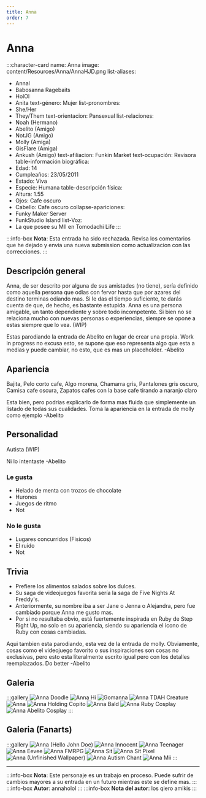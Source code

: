 ```yaml
---
title: Anna
order: 7
---
```


# Anna

:::character-card
name: Anna
image: content/Resources/Anna/AnnaHJD.png
list-aliases:
  - Annal
  - Babosanna Ragebaits
  - HolOl
  - Anita
text-género: Mujer
list-pronombres:
  - She/Her
  - They/Them
text-orientacion: Pansexual
list-relaciones:
  - Noah (Hermano)
  - Abelito (Amigo)
  - NotJG (Amigo)
  - Molly (Amiga)
  - GisFlare (Amiga)
  - Ankush (Amigo)
text-afiliacion: Funkin Market
text-ocupación: Revisora
table-información biográfica:
  - Edad: 14
  - Cumpleaños: 23/05/2011
  - Estado: Viva
  - Especie: Humana
table-descripción física:
  - Altura: 1.55
  - Ojos: Cafe oscuro
  - Cabello: Cafe oscuro
collapse-apariciones:
  - Funky Maker Server
  - FunkStudio Island
list-Voz:
  - La que posee su MII en Tomodachi Life
:::

:::info-box
**Nota**: Esta entrada ha sido rechazada. Revisa los comentarios que he dejado y envia una nueva submission como actualizacion con las correcciones.
:::

## Descripción general

Anna, de ser descrito por alguna de sus amistades (no tiene), sería definido como aquella persona que odias con fervor hasta que por azares del destino terminas odiando mas. Si le das el tiempo suficiente, te darás cuenta de que, de hecho, es bastante estupida. Anna es una persona amigable, un tanto dependiente y sobre todo incompetente. Si bien no se relaciona mucho con nuevas personas o experiencias, siempre se opone a estas siempre que lo vea. (WIP)

Estas parodiando la entrada de Abelito en lugar de crear una propia. Work in progress no excusa esto, se supone que eso representa algo que esta a medias y puede cambiar, no esto, que es mas un placeholder.
-Abelito

## Apariencia

Bajita, Pelo corto cafe, Algo morena, Chamarra gris, Pantalones gris oscuro, Camisa cafe oscura, Zapatos cafes con la base cafe tirando a naranjo claro

Esta bien, pero podrias explicarlo de forma mas fluida que simplemente un listado de todas sus cualidades. Toma la apariencia en la entrada de molly como ejemplo
-Abelito

## Personalidad

Autista (WIP)

Ni lo intentaste
-Abelito 

### Le gusta
  - Helado de menta con trozos de chocolate
  - Hurones
  - Juegos de ritmo
  - Not

### No le gusta
  - Lugares concurridos (Fisicos)
  - El ruido
  - Not

## Trivia
  - Prefiere los alimentos salados sobre los dulces.
  - Su saga de videojuegos favorita sería la saga de Five Nights At Freddy's.
  - Anteriormente, su nombre iba a ser Jane o Jenna o Alejandra, pero fue cambiado porque Anna me gusto mas.
  - Por si no resultaba obvio, está fuertemente inspirada en Ruby de Step Right Up, no solo en su apariencia, siendo su apariencia el icono de Ruby con cosas cambiadas.

Aqui tambien esta parodiando, esta vez de la entrada de molly. Obviamente, cosas como el videojuego favorito o sus inspiraciones son cosas no exclusivas, pero esto esta literalmente escrito igual pero con los detalles reemplazados. Do better
-Abelito

## Galeria
:::gallery
![Anna Doodle](content\Resources\Anna\AnnaDoodle.png)
![Anna Hi](content\Resources\Anna\AnnaHi.gif)
![Gomanna](content\Resources\Anna\Gomanna.png)
![Anna TDAH Creature](content\Resources\Anna\AnnaTDAH.jpg)
![Anna](content\Resources\Anna\Anna.jpg)
![Anna Holding Copito](content\Resources\Anna\AnnaHoldingCopito.jpg)
![Anna Bald](content\Resources\Anna\AnnaBald.jpg)
![Anna Ruby Cosplay](content\Resources\Anna\AnnaRuby.jpg)
![Anna Abelito Cosplay](content\Resources\Anna\AnnaAbelito.jpg)
:::

## Galeria (Fanarts)
:::gallery
![Anna (Hello John Doe)](content\Resources\Anna\AnnaHJD.png)
![Anna Innocent](content\Resources\Anna\AnnaInnocent.png)
![Anna Teenager](content\Resources\Anna\AnnaTeenager.png)
![Anna Eevee](content\Resources\Anna\AnnaEevee.png)
![Anna FMRPG](content\Resources\Anna\AnnaFMRPG.png)
![Anna Sit](content\Resources\Anna\AnnaSit.png)
![Anna Sit Pixel](content\Resources\Anna\AnnaSitPixel.png)
![Anna (Unfinished Wallpaper)](content\Resources\Anna\AnnaUnfinishedDrawing.png)
![Anna Autism Chant](content\Resources\Anna\AnnaAutismChant.png)
![Anna Mii](content\Resources\Anna\AnnaMII.png)
:::

---

:::info-box
**Nota**: Este personaje es un trabajo en proceso. Puede sufrir de cambios mayores a su entrada en un futuro mientras este se define mas.
:::
:::info-box
**Autor**: annaholol
:::
:::info-box
**Nota del autor**: los qiero amikis
:::